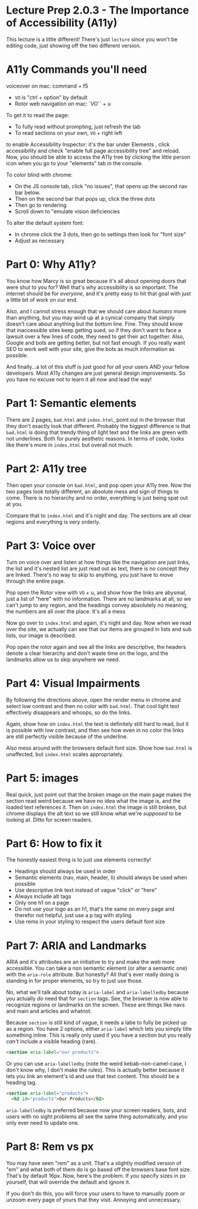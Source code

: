 # Lecture Prep 2.0.3 - The Importance of Accessibility (A11y)

This lecture is a little different! There's just `lecture` since you won't be editing code, just showing off the two different version.

# A11y Commands you'll need
voiceover on mac: command + f5
- `VO` is "ctrl + option" by default
- Rotor web navigation on mac: `VO`` + u

To get it to read the page:
- To fully read without prompting, just refresh the tab
- To read sections on your own, `VO` + right left

to enable Accessibility Inspector:
it's the bar under Elements , click accessibility and check "enable full page accessibility tree" and reload. Now, you should be able to access the A11y tree by clicking the little person icon when you go to your "elements" tab in the console.

To color blind with chrome:
- On the JS console tab, click "no issues", that opens up the second nav bar below.
- Then on the second bar that pops up, click the three dots
- Then go to rendering
- Scroll down to "emulate vision deficiencies

To alter the default system font:
- In chrome click the 3 dots, then go to settings then look for "font size"
- Adjust as necessary


# Part 0: Why A11y?
You know how Marcy is so great because it's all about opening doors that were shut to you for? Well that's why accessibility is so important. The internet should be for *everyone*, and it's pretty easy to hit that goal with just a little bit of work on our end.

Also, and I cannot stress enough that we should care about *humans* more than anything, but you may wind up at a cynical company that simply doesn't care about anything but the bottom line. Fine. They should know that inaccessible sites keep getting sued, so if they don't want to face a lawsuit over a few lines of code, they need to get their act together. Also, Google and bots are getting better, but not fast enough. If you really want SEO to work well with your site, give the bots as much information as possible.

And finally...a lot of this stuff is just good for *all* your users AND your fellow developers. Most A11y changes are just general design improvements. So you have no excuse not to learn it all now and lead the way!

# Part 1: Semantic elements
There are 2 pages, `bad.html` and `index.html`, point out in the browser that they don't exactly look that different. Probably the biggest difference is that `bad.html` is doing that trendy thing of light text and the links are green with not underlines. Both for purely aesthetic reasons. In terms of code, looks like there's more in `index.html` but overall not much.

# Part 2: A11y tree
Then open your console on `bad.html`, and pop open your A11y tree. Now the two pages look totally different, an absolute mess and sign of things to come. There is no hierarchy and no order, everything is just being spat out at you.

Compare that to `index.html` and it's night and day. The sections are all clear regions and everything is very orderly.

# Part 3: Voice over
Turn on voice over and listen at how things like the navigation are just links, the list and it's nested list are just read out as text, there is no concept they are linked. There's no way to skip to anything, you just have to move through the entire page.

Pop open the Rotor view with `VO` + u, and show how the links are abysmal, just a list of "here" with no information. There are no landmarks at all, so we can't jump to any region, and the headings convey absolutely no meaning, the numbers are all over the place. It's all a mess

Now go over to `index.html` and again, it's night and day. Now when we read over the site, we actually can see that our items are grouped in lists and sub lists, our image is described.

Pop open the rotor again and see all the links are descriptive, the headers denote a clear hierarchy and don't waste time on the logo, and the landmarks allow us to skip anywhere we need.

# Part 4: Visual Impairments
By following the directions above, open the render menu in chrome and select low contrast and then no color with `bad.html`. That cool light text effectively disappears and whoops, so do the links.

Again, show how on `index.html` the text is definitely still hard to read, but it is possible with low contrast, and then see how even in no color the links are still perfectly visible because of the underline.

Also mess around with the browsers default font size. Show how `bad.html` is unaffected, but `index.html` scales appropriately.

# Part 5: images
Real quick, just point out that the broken image on the main page makes the section read weird because we have no idea what the image is, and the loaded text references it. Then on `index.html` the image is still broken, but chrome displays the alt text so we still know what we're *supposed* to be looking at. Ditto for screen readers.

# Part 6: How to fix it
The honestly easiest thing is to just use elements correctly!
- Headings should always be used in order
- Semantic elements (nav, main, header, li) should always be used when possible
- Use descriptive link text instead of vague "click" or "here"
- Always include alt tags
- Only one h1 on a page
- Do not use your logo as an h1, that's the same on every page and therefor not helpful, just use a p tag with styling
- Use rems in your styling to respect the users default font size

# Part 7: ARIA and Landmarks
ARIA and it's attributes are an initiative to try and make the web more accessible. You can take a non semantic element (or alter a semantic one) with the `aria-role` attribute. But honestly? All that's ever really doing is standing in for proper elements, so try to just use those.

No, what we'll talk about today is `aria-label` and `aria-labelledby` because you actually *do* need that for `section` tags. See, the browser is now able to recognize regions or landmarks on the screen. These are things like navs and main and articles and whatnot.

Because `section` is still kind of vague, it needs a labe to fully be picked up as a region. You have 2 options, either `aria-label` which lets you simply title something inline. This is really only used if you have a section but you really *can't* include a visible heading (rare).

```html
<section aria-label="our products">
```

Or you can use `aria-labelledby` (note the weird kebab-non-camel-case, I don't know why, I don't make the rules). This is actually better because it lets you link an element's id and use that text content. This should be a heading tag.

```html
<section aria-label="products">
  <h2 id="products">Our Products</h2>
```

`aria-labelledby` is preferred because now your screen readers, bots, and users with no sight problems all see the same thing automatically, and you only ever need to update one.

# Part 8: Rem vs px
You may have seen "rem" as a unit. That's a slightly modified version of "em" and what both of them do is go based off the browsers base font size. That's by default 16px. Now, here's the problem. If *you* specify sizes in px yourself, that will override the default and ignore it.

If you don't do this, you will force your users to have to manually zoom or unzoom every page of yours that they visit. Annoying and unnecessary.


